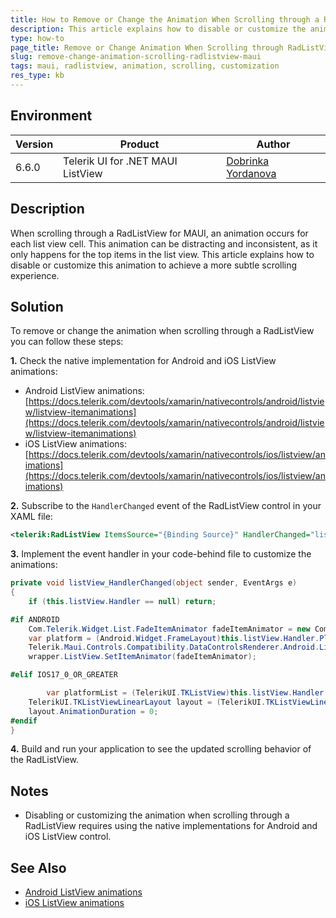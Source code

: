 ```yaml
---
title: How to Remove or Change the Animation When Scrolling through a RadListView for MAUI
description: This article explains how to disable or customize the animation that occurs when scrolling through a RadListView in ListView for MAUI.
type: how-to
page_title: Remove or Change Animation When Scrolling through RadListView | ListView for MAUI
slug: remove-change-animation-scrolling-radlistview-maui
tags: maui, radlistview, animation, scrolling, customization
res_type: kb
---
```


## Environment

| Version | Product | Author | 
| --- | --- | ---- | 
| 6.6.0 | Telerik UI for .NET MAUI ListView | [Dobrinka Yordanova](https://www.telerik.com/blogs/author/dobrinka-yordanova)| 

## Description

When scrolling through a RadListView for MAUI, an animation occurs for each list view cell. This animation can be distracting and inconsistent, as it only happens for the top items in the list view. This article explains how to disable or customize this animation to achieve a more subtle scrolling experience.

## Solution

To remove or change the animation when scrolling through a RadListView you can follow these steps:

**1.** Check the native implementation for Android and iOS ListView animations:
   - Android ListView animations: [https://docs.telerik.com/devtools/xamarin/nativecontrols/android/listview/listview-itemanimations](https://docs.telerik.com/devtools/xamarin/nativecontrols/android/listview/listview-itemanimations)
   - iOS ListView animations: [https://docs.telerik.com/devtools/xamarin/nativecontrols/ios/listview/animations](https://docs.telerik.com/devtools/xamarin/nativecontrols/ios/listview/animations)

**2.** Subscribe to the `HandlerChanged` event of the RadListView control in your XAML file:
```xml
<telerik:RadListView ItemsSource="{Binding Source}" HandlerChanged="listView_HandlerChanged" x:Name="listView" />
```

**3.** Implement the event handler in your code-behind file to customize the animations:

```C#
private void listView_HandlerChanged(object sender, EventArgs e)
{
    if (this.listView.Handler == null) return;

#if ANDROID
    Com.Telerik.Widget.List.FadeItemAnimator fadeItemAnimator = new Com.Telerik.Widget.List.FadeItemAnimator();
    var platform = (Android.Widget.FrameLayout)this.listView.Handler.PlatformView;
    Telerik.Maui.Controls.Compatibility.DataControlsRenderer.Android.ListView.RadListViewWrapper wrapper = (Telerik.Maui.Controls.Compatibility.DataControlsRenderer.Android.ListView.RadListViewWrapper)platform;
    wrapper.ListView.SetItemAnimator(fadeItemAnimator);

#elif IOS17_0_OR_GREATER

        var platformList = (TelerikUI.TKListView)this.listView.Handler.PlatformView;
    TelerikUI.TKListViewLinearLayout layout = (TelerikUI.TKListViewLinearLayout)platformList.Layout;
    layout.AnimationDuration = 0;
#endif
}
```

**4.** Build and run your application to see the updated scrolling behavior of the RadListView.

## Notes

- Disabling or customizing the animation when scrolling through a RadListView requires using the native implementations for Android and iOS ListView control.

## See Also

- [Android ListView animations](https://docs.telerik.com/devtools/xamarin/nativecontrols/android/listview/listview-itemanimations)
- [iOS ListView animations](https://docs.telerik.com/devtools/xamarin/nativecontrols/ios/listview/animations)

